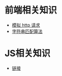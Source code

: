 # 前端相关知识

-   [模拟 http 请求](./src/http/)
-   [字符串匹配算法](./src/FSM/)

# JS相关知识
-   [链接](./src//JS/README.md)
